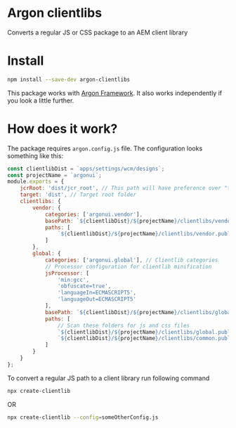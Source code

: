 # Argon clientlibs
Converts a regular JS or CSS package to an AEM client library

# Install
```sh
npm install --save-dev argon-clientlibs
```

This package works with <a href="https://www.npmjs.com/package/argon">Argon Framework</a>. It also works independently if you look a little further.

# How does it work?

The package requires ``argon.config.js`` file. The configuration looks something like this:<br>
```js
const clientlibDist = `apps/settings/wcm/designs`;
const projectName = `argonui`;
module.exports = {
    jcrRoot: 'dist/jcr_root', // This path will have preference over "target" if it exists
    target: 'dist', // Target root folder
    clientlibs: {
        vendor: {
            categories: ['argonui.vendor'],
            basePath: `${clientlibDist}/${projectName}/clientlibs/vendor.publish`,
            paths: [
                `${clientlibDist}/${projectName}/clientlibs/vendor.publish`
            ]
        },
        global: {
            categories: ['argonui.global'], // Clientlib categories
            // Processor configuration for clientlib minification
            jsProcessor: [
                'min:gcc',
                'obfuscate=true',
                'languageIn=ECMASCRIPT5',
                'languageOut=ECMASCRIPT5'
            ],
            basePath: `${clientlibDist}/${projectName}/clientlibs/global.publish`, // where .content.xml will be placed
            paths: [
                // Scan these folders for js and css files
                `${clientlibDist}/${projectName}/clientlibs/global.publish`,
                `${clientlibDist}/${projectName}/clientlibs/common.publish`,
            ]
        }
    }
};
```

To convert a regular JS path to a client library run following command<br>
```sh
npx create-clientlib
```
OR
```sh
npx create-clientlib --config=someOtherConfig.js
```
